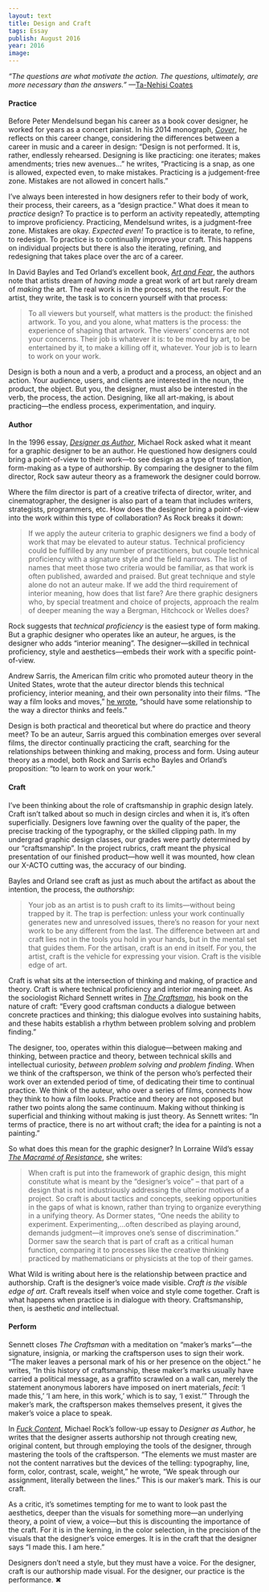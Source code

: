 ```yaml
---
layout: text
title: Design and Craft
tags: Essay
publish: August 2016
year: 2016
image:
---
```


<p><em>“The questions are what motivate the action. The questions, ultimately, are more necessary than the answers.”</em> —<a href="http://www.theatlantic.com/magazine/archive/2016/04/the-return-of-the-black-panther/471516/">Ta-Nehisi Coates</a></p>

<h4>Practice</h4>

<p>Before Peter Mendelsund began his career as a book cover designer, he worked for years as a concert pianist. In his 2014 monograph, <a href="http://www.amazon.com/Cover-Peter-Mendelsund/dp/1576876675/ref=sr_1_1?ie=UTF8&amp;qid=1461509395&amp;sr=8-1&amp;keywords=peter+mendelsund+cover"><em>Cover</em></a>, he reflects on this career change, considering the differences between a career in music and a career in design: “Design is not performed. It is, rather, endlessly rehearsed. Designing is like practicing: one iterates; makes amendments; tries new avenues…” he writes, “Practicing is a snap, as one is allowed, expected even, to make mistakes. Practicing is a judgement-free zone. Mistakes are not allowed in concert halls.”</p>

<p>I’ve always been interested in how designers refer to their body of work, their process, their careers, as a “design practice.” What does it mean to <em>practice</em> design? To practice is to perform an activity repeatedly, attempting to improve proficiency. Practicing, Mendelsund writes, is a judgment-free zone. Mistakes are okay. <em>Expected even!</em> To practice is to iterate, to refine, to redesign. To practice is to continually improve your craft. This happens on individual projects but there is also the iterating, refining, and redesigning that takes place over the arc of a career. </p>

<p>In David Bayles and Ted Orland’s excellent book, <a href="http://www.amazon.com/Art-Fear-Observations-Rewards-Artmaking/dp/0961454733/ref=sr_1_1?ie=UTF8&amp;qid=1461509414&amp;sr=8-1&amp;keywords=art+and+fear"><em>Art and Fear</em></a>, the authors note that artists dream of <em>having made</em> a great work of art but rarely dream of <em>making</em> the art. The real work is in the process, not the result. For the artist, they write, the task is to concern yourself with that process: </p>

<blockquote>
<p>To all viewers but yourself, what matters is the product: the finished artwork. To you, and you alone, what matters is the process: the experience of shaping that artwork. The viewers’ concerns are not your concerns. Their job is whatever it is: to be moved by art, to be entertained by it, to make a killing off it, whatever. Your job is to learn to work on your work.</p>
</blockquote>

<p>Design is both a noun and a verb, a product and a process, an object and an action. Your audience, users, and clients are interested in the noun, the product, the object. But you, the designer, must also be interested in the verb, the process, the action. Designing, like all art-making, is about practicing—the endless process, experimentation, and inquiry. </p>

<h4>Author</h4>

<p>In the 1996 essay, <a href="http://2x4.org/ideas/22/designer-as-author/"><em>Designer as Author</em></a>, Michael Rock asked what it meant for a graphic designer to be an author. He questioned how designers could bring a point-of-view to their work—to see design as a type of translation, form-making as a type of authorship. By comparing the designer to the film director, Rock saw auteur theory as a framework the designer could borrow. </p>

<p>Where the film director is part of a creative trifecta of director, writer, and cinematographer, the designer is also part of a team that includes writers, strategists, programmers, etc. How does the designer bring a point-of-view into the work within this type of collaboration? As Rock breaks it down:</p>

<blockquote>
<p>If we apply the auteur criteria to graphic designers we find a body of work that may be elevated to auteur status. Technical proficiency could be fulfilled by any number of practitioners, but couple technical proficiency with a signature style and the field narrows. The list of names that meet those two criteria would be familiar, as that work is often published, awarded and praised. But great technique and style alone do not an auteur make. If we add the third requirement of interior meaning, how does that list fare? Are there graphic designers who, by special treatment and choice of projects, approach the realm of deeper meaning the way a Bergman, Hitchcock or Welles does?</p>
</blockquote>

<p>Rock suggests that <em>technical proficiency</em> is the easiest type of form making. But a graphic designer who operates like an auteur, he argues, is the designer who adds “interior meaning”. The designer—skilled in technical proficiency, style and aesthetics—embeds their work with a specific point-of-view. </p>

<p>Andrew Sarris, the American film critic who promoted auteur theory in the United States, wrote that the auteur director blends this technical proficiency, interior meaning, and their own personality into their films. “The way a film looks and moves,” <a href="https://dramaandfilm.qwriting.qc.cuny.edu/files/2011/06/Sarris-Notes-on-the-Auteur-Theory.pdf">he wrote</a>, “should have some relationship to the way a director thinks and feels.” </p>

<p>Design is both practical and theoretical but where do practice and theory meet? To be an auteur, Sarris argued this combination emerges over several films, the director continually practicing the craft, searching for the relationships between thinking and making, process and form. Using auteur theory as a model, both Rock and Sarris echo Bayles and Orland’s proposition: “to learn to work on your work.” </p>

<h4>Craft</h4>

<p>I’ve been thinking about the role of craftsmanship in graphic design lately. Craft isn’t talked about so much in design circles and when it is, it’s often superficially. Designers love fawning over the quality of the paper, the precise tracking of the typography, or the skilled clipping path. In my undergrad graphic design classes, our grades were partly determined by our “craftsmanship”. In the project rubrics, craft meant the physical presentation of our finished product—how well it was mounted, how clean our X-ACTO cutting was, the accuracy of our binding. </p>

<p>Bayles and Orland see craft as just as much about the artifact as about the intention, the process, the <em>authorship</em>:</p>

<blockquote>
<p>Your job as an artist is to push craft to its limits—without being trapped by it. The trap is perfection: unless your work continually generates new and unresolved issues, there’s no reason for your next work to be any different from the last. The difference between art and craft lies not in the tools you hold in your hands, but in the mental set that guides them. For the artisan, craft is an end in itself. For you, the artist, craft is the vehicle for expressing your vision. Craft is the visible edge of art.</p>
</blockquote>

<p>Craft is what sits at the intersection of thinking and making, of practice and theory. Craft is where technical proficiency and interior meaning meet. As the sociologist Richard Sennett writes in <a href="http://www.amazon.com/Craftsman-Richard-Sennett/dp/0300151195/ref=sr_1_1?ie=UTF8&amp;qid=1461509470&amp;sr=8-1&amp;keywords=the+craftsman+richard+sennett"><em>The Craftsman</em></a>, his book on the nature of craft: “Every good craftsman conducts a dialogue between concrete practices and thinking; this dialogue evolves into sustaining habits, and these habits establish a rhythm between problem solving and problem finding.” </p>

<p>The designer, too, operates within this dialogue—between making and thinking, between practice and theory, between technical skills and intellectual curiosity, <em>between problem solving and problem finding</em>. When we think of the craftsperson, we think of the person who’s perfected their work over an extended period of time, of dedicating their time to continual practice. We think of the auteur, who over a series of films, connects how they think to how a film looks. Practice and theory are not opposed but rather two points along the same continuum. Making without thinking is superficial and thinking without making is just theory. As Sennett writes: “In terms of practice, there is no art without craft; the idea for a painting is not a painting.”</p>

<p>So what does this mean for the graphic designer? In Lorraine Wild’s essay <a href="http://brandidentity.hs-augsburg.de/wp-content/uploads/design-matters-16.pdf"><em>The Macramé of Resistance</em></a>, she writes: </p>

<blockquote>
<p>When craft is put into the framework of graphic design, this might constitute what is meant by the “designer’s voice” – that part of a design that is not industriously addressing the ulterior motives of a project. So craft is about tactics and concepts, seeking opportunities in the gaps of what is known, rather than trying to organize everything in a unifying theory. As Dormer states, “One needs the ability to experiment. Experimenting,…often described as playing around, demands judgment—it improves one’s sense of discrimination.” Dormer saw the search that is part of craft as a critical human function, comparing it to processes like the creative thinking practiced by mathematicians or physicists at the top of their games.</p>
</blockquote>

<p>What Wild is writing about here is the relationship between practice and authorship. Craft is the designer’s voice made visible. <em>Craft is the visible edge of art.</em> Craft reveals itself when voice and style come together. Craft is what happens when practice is in dialogue with theory. Craftsmanship, then, is aesthetic <em>and</em> intellectual. </p>

<h4>Perform</h4>

<p>Sennett closes <em>The Craftsman</em> with a meditation on “maker’s marks”—the signature, insignia, or marking the craftsperson uses to sign their work. “The maker leaves a personal mark of his or her presence on the object.” he writes, “In this history of craftsmanship, these maker’s marks usually have carried a political message, as a graffito scrawled on a wall can, merely the statement anonymous laborers have imposed on inert materials, <em>fecit</em>: ‘I made this,’ ‘I am here, in this work,’ which is to say, ‘I exist.’” Through the maker’s mark, the craftsperson makes themselves present, it gives the maker’s voice a place to speak.</p>

<p>In <a href="http://2x4.org/ideas/2/fuck-content/"><em>Fuck Content</em></a>, Michael Rock’s follow-up essay to <em>Designer as Author</em>, he writes that the designer asserts authorship not through creating new, original content, but through employing the tools of the designer, through mastering the tools of the craftsperson. “The elements we must master are not the content narratives but the devices of the telling: typography, line, form, color, contrast, scale, weight,” he wrote, “We speak through our assignment, literally between the lines.” This is our maker’s mark. This is our craft.</p>

<p>As a critic, it’s sometimes tempting for me to want to look past the aesthetics, deeper than the visuals for something more—an underlying theory, a point of view, a voice—but this is discounting the importance of the craft. For it is in the kerning, in the color selection, in the precision of the visuals that the designer’s voice emerges. It is in the craft that the designer says “I made this. I am here.” </p>

<p>Designers don’t need a style, but they must have a voice. For the designer, craft is our authorship made visual. For the designer, our practice is the performance. &#10006;</p>
